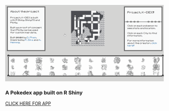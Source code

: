 ![hero](docs/pkm_map.gif)

### A Pokedex app built on R Shiny

[CLICK HERE FOR APP](https://connect.posit.cloud/danieltpham/content/01966584-9fa2-dd09-a1a9-2ec48fceb471)